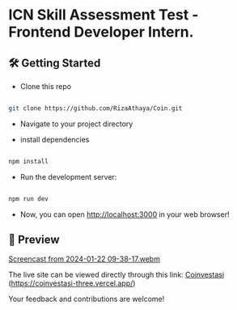 <h1>ICN Skill Assessment Test - Frontend Developer Intern. </h1>

## 🛠️ Getting Started

- Clone this repo 

```bash

git clone https://github.com/RizaAthaya/Coin.git

```

- Navigate to your project directory

- install dependencies

```bash

npm install

```

- Run the development server:

```bash

npm run dev

```

- Now, you can open [http://localhost:3000](http://localhost:3000) in your web browser!

## 🚀 Preview

[Screencast from 2024-01-22 09-38-17.webm](https://github.com/RizaAthaya/Coin/assets/111055458/34513b99-5ce1-4502-a4be-5e323905cd72)

The live site can be viewed directly through this link: [Coinvestasi](https://coinvestasi-three.vercel.app/) (https://coinvestasi-three.vercel.app/)

Your feedback and contributions are welcome!



